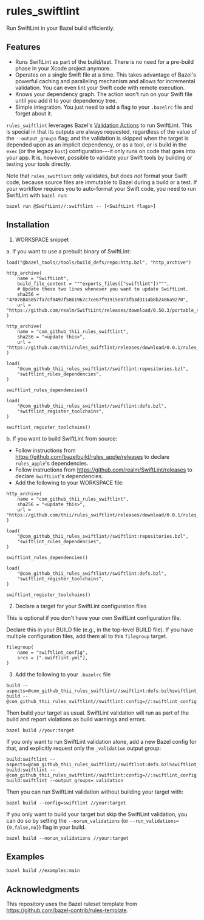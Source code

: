 # rules_swiftlint

Run SwiftLint in your Bazel build efficiently.

## Features

- Runs SwiftLint as part of the build/test. There is no need for a pre-build
  phase in your Xcode project anymore.
- Operates on a single Swift file at a time. This takes advantage of Bazel's
  powerful caching and paralleling mechanism and allows for incremental
  validation. You can even lint your Swift code with remote execution.
- Knows your dependency graph. The action won't run on your Swift file until
  you add it to your dependency tree.
- Simple integration. You just need to add a flag to your `.bazelrc` file and
  forget about it.

`rules_swiftlint` leverages Bazel's [Validation
Actions](https://bazel.build/extending/rules#validation_actions) to run
SwiftLint. This is special in that its outputs are always requested, regardless
of the value of the `--output_groups` flag; and the validation is skipped when
the target is depended upon as an implicit dependency, or as a tool, or is
build in the `exec` (or the legacy `host`) configuration---it only runs on code
that goes into your app. It is, however, possible to validate your Swift tools
by building or testing your tools directly.

Note that `rules_swiftlint` only validates, but does _not_ format your Swift
code, because source files are immutable to Bazel during a build or a test. If
your workflow requires you to auto-format your Swift code, you need to run
SwiftLint with `bazel run`:

```
bazel run @SwiftLint//:swiftlint -- [<SwiftLint flags>]
```

## Installation

1. WORKSPACE snippet

a. If you want to use a prebuilt binary of SwiftLint:

```starlark
load("@bazel_tools//tools/build_defs/repo:http.bzl", "http_archive")

http_archive(
    name = "SwiftLint",
    build_file_content = """exports_files(["swiftlint"])""",
    # Update these two lines whenever you want to update SwiftLint.
    sha256 = "47078845857fa7cf8497f5861967c7ce67f91915e073fb3d3114b8b2486a9270",
    url = "https://github.com/realm/SwiftLint/releases/download/0.50.3/portable_swiftlint.zip",
)

http_archive(
    name = "com_github_thii_rules_swiftlint",
    sha256 = "<update this>",
    url = "https://github.com/thii/rules_swiftlint/releases/download/0.0.1/rules_swiftlint.zip",
)

load(
    "@com_github_thii_rules_swiftlint//swiftlint:repositories.bzl",
    "swiftlint_rules_dependencies",
)

swiftlint_rules_dependencies()

load(
    "@com_github_thii_rules_swiftlint//swiftlint:defs.bzl",
    "swiftlint_register_toolchains",
)

swiftlint_register_toolchains()
```

b. If you want to build SwiftLint from source:

- Follow instructions from https://github.com/bazelbuild/rules_apple/releases
  to declare `rules_apple`'s dependencies.
- Follow instructions from https://github.com/realm/SwiftLint/releases to
  declare `SwiftLint`'s dependencies.
- Add the following to your WORKSPACE file:

```starlark
http_archive(
    name = "com_github_thii_rules_swiftlint",
    sha256 = "<update this>",
    url = "https://github.com/thii/rules_swiftlint/releases/download/0.0.1/rules_swiftlint.zip",
)

load(
    "@com_github_thii_rules_swiftlint//swiftlint:repositories.bzl",
    "swiftlint_rules_dependencies",
)

swiftlint_rules_dependencies()

load(
    "@com_github_thii_rules_swiftlint//swiftlint:defs.bzl",
    "swiftlint_register_toolchains",
)

swiftlint_register_toolchains()
```

2. Declare a target for your SwiftLint configuration files

This is optional if you don't have your own SwiftLint configuration file.

Declare this in your BUILD file (e.g., in the top-level BUILD file). If you
have multiple configuration files, add them all to this `filegroup` target.

```starlark
filegroup(
    name = "swiftlint_config",
    srcs = [".swiftlint.yml"],
)
```

3. Add the following to your `.bazelrc` file

```
build --aspects=@com_github_thii_rules_swiftlint//swiftlint:defs.bzl%swiftlint_aspect
build --@com_github_thii_rules_swiftlint//swiftlint:config=//:swiftlint_config
```

Then build your target as usual. SwiftLint validation will run as part of the
build and report violations as build warnings and errors.

```
bazel build //your:target
```

If you only want to run SwiftLint validation alone, add a new Bazel config for
that, and explicitly request only the `_validation` output group:

```
build:swiftlint --aspects=@com_github_thii_rules_swiftlint//swiftlint:defs.bzl%swiftlint_aspect
build:swiftlint --@com_github_thii_rules_swiftlint//swiftlint:config=//:swiftlint_config
build:swiftlint --output_groups=_validation
```

Then you can run SwiftLint validation without building your target with:

```
bazel build --config=swiftlint //your:target
```

If you only want to build your target but skip the SwiftLint validation, you
can do so by setting the `--norun_validations` (or
`--run_validations={0,false,no}`) flag in your build.

```
bazel build --norun_validations //your:target
```

## Examples

```
bazel build //examples:main
```

## Acknowledgments

This repository uses the Bazel ruleset template from
https://github.com/bazel-contrib/rules-template.
